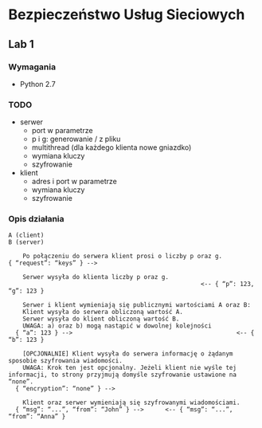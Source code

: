 # Bezpieczeństwo Usług Sieciowych

## Lab 1

### Wymagania
- Python 2.7

### TODO
- serwer
	- port w parametrze
	- p i g: generowanie / z pliku
	- multithread (dla każdego klienta nowe gniazdko)
	- wymiana kluczy
	- szyfrowanie
- klient
	- adres i port w parametrze
	- wymiana kluczy
	- szyfrowanie

### Opis działania
```
A (client)                                                            B (server)

    Po połączeniu do serwera klient prosi o liczby p oraz g.
{ “request”: “keys” } --> 

    Serwer wysyła do klienta liczby p oraz g.
                                                      <-- { “p”: 123, “g”: 123 }
						      
    Serwer i klient wymieniają się publicznymi wartościami A oraz B:
    Klient wysyła do serwera obliczoną wartość A.
    Serwer wysyła do klient obliczoną wartość B.
    UWAGA: a) oraz b) mogą nastąpić w dowolnej kolejności
  { “a”: 123 } -->                                              <-- { “b”: 123 }
  
    [OPCJONALNIE] Klient wysyła do serwera informację o żądanym sposobie szyfrowania wiadomości.
    UWAGA: Krok ten jest opcjonalny. Jeżeli klient nie wyśle tej informacji, to strony przyjmują domyśle szyfrowanie ustawione na “none”.
  { “encryption”: “none” } -->  
  
    Klient oraz serwer wymieniają się szyfrowanymi wiadomościami.
  { “msg”: “...”, “from”: “John” } -->      <-- { “msg”: “...”, “from”: “Anna” }
  ```
